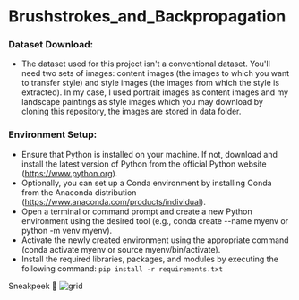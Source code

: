 # Brushstrokes_and_Backpropagation

### Dataset Download:
- The dataset used for this project isn't a conventional dataset. You'll need two sets of images: content images (the images to which you want to transfer style) and style images (the images from which the style is extracted). In my case, I used portrait images as content images and my landscape paintings as style images which you may download by cloning this repository, the images are stored in data folder.

### Environment Setup:
- Ensure that Python is installed on your machine. If not, download and install the latest version of Python from the official Python website (https://www.python.org).
- Optionally, you can set up a Conda environment by installing Conda from the Anaconda distribution (https://www.anaconda.com/products/individual).
- Open a terminal or command prompt and create a new Python environment using the desired tool (e.g., conda create --name myenv or python -m venv myenv).
- Activate the newly created environment using the appropriate command (conda activate myenv or source myenv/bin/activate).
- Install the required libraries, packages, and modules by executing the following command:
`pip install -r requirements.txt`

Sneakpeek 👀
![grid](https://github.com/csalbao/Brushstrokes_and_Backpropagation/assets/53087620/0f274574-1128-4132-b002-af9d96a1caf9)
